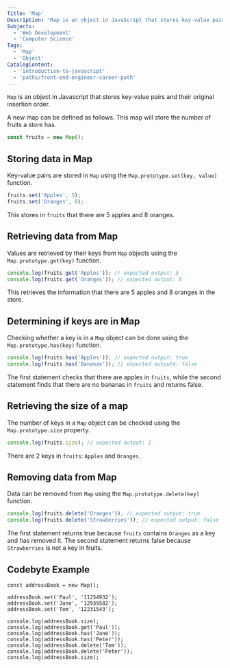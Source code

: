 ```yaml
---
Title: 'Map'
Description: 'Map is an object in JavaScript that stores key-value pairs and their original insertion order.'
Subjects:
  - 'Web Development'
  - 'Computer Science'
Tags:
  - 'Map'
  - 'Object'
CatalogContent:
  - 'introduction-to-javascript'
  - 'paths/front-end-engineer-career-path'
---
```


`Map` is an object in Javascript that stores key-value pairs and their original insertion order. 

A new map can be defined as follows. This map will store the number of fruits a store has. 

```js
const fruits = new Map();
```

## Storing data in Map

Key-value pairs are stored in `Map` using the `Map.prototype.set(key, value)` function. 

```js
fruits.set('Apples', 5);
fruits.set('Oranges', 8);
```
This stores in `fruits` that there are 5 apples and 8 oranges.

## Retrieving data from Map

Values are retrieved by their keys from `Map` objects using the `Map.prototype.get(key)` function.

```js
console.log(fruits.get('Apples')); // expected output: 5
console.log(fruits.get('Oranges')); // expected output: 8
```

This retrieves the information that there are 5 apples and 8 oranges in the store.

## Determining if keys are in Map

Checking whether a key is in a `Map` object can be done using the `Map.prototype.has(key)` function.

```js
console.log(fruits.has('Apples')); // expected output: true
console.log(fruits.has('Bananas')); // expected outpute: false
```

The first statement checks that there are apples in `fruits`, while the second statement finds that there are no bananas in `fruits` and returns false. 

## Retrieving the size of a map

The number of keys in a `Map` object can be checked using the `Map.prototype.size` property.

```js
console.log(fruits.size); // expected output: 2
```

There are 2 keys in `fruits`: `Apples` and `Oranges`.

## Removing data from Map

Data can be removed from `Map` using the `Map.prototype.delete(key)` function.

```js
console.log(fruits.delete('Oranges')); // expected output: true
console.log(fruits.delete('Strawberries')); // expected output: false
```

The first statement returns true because `fruits` contains `Oranges` as a key and has removed it.
The second statement returns false because `Strawberries` is not a key in fruits.


## Codebyte Example

```codebyte/js
const addressBook = new Map();

addressBook.set('Paul', '11254932');
addressBook.set('Jane', '12939582');
addressBook.set('Tom', '12231543');

console.log(addressBook.size);
console.log(addressBook.get('Paul'));
console.log(addressBook.has('Jane'));
console.log(addressBook.has('Peter'));
console.log(addressBook.delete('Tom'));
console.log(addressBook.delete('Peter'));
console.log(addressBook.size);
```
